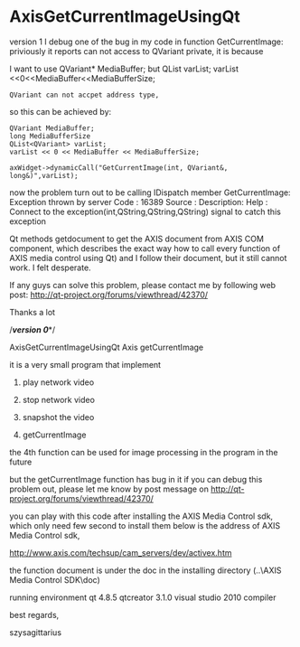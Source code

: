 AxisGetCurrentImageUsingQt
==========================


version 1
I debug one of the bug in my code in function GetCurrentImage:
priviously it reports can not access to QVariant private, it is because 

I want to use QVariant* MediaBuffer;
but QList<QVariant> varList; 
    varList <<0<<MediaBuffer<<MediaBufferSize;

    QVariant can not accpet address type,

so this can be achieved by:
	
	QVariant MediaBuffer;
	long MediaBufferSize
	QList<QVariant> varList;
    varList << 0 << MediaBuffer << MediaBufferSize;

    axWidget->dynamicCall("GetCurrentImage(int, QVariant&, long&)",varList);



now the problem turn out to be 
calling IDispatch member GetCurrentImage: Exception thrown by server
             Code       : 16389
             Source     : 
             Description: 
             Help       : 
         Connect to the exception(int,QString,QString,QString) signal to catch this exception


Qt methods getdocument to get the AXIS document from AXIS COM component, which describes the exact way how to call every function of AXIS media control using Qt) and I follow their document, but it still cannot work. I felt desperate.

If any guys can solve this problem, please contact me by following web post:
http://qt-project.org/forums/viewthread/42370/


Thanks a lot


/*******version 0********/

AxisGetCurrentImageUsingQt
Axis getCurrentImage 

it is a very small program 
that implement 

1. play network video

2. stop network video

3. snapshot the video

4. getCurrentImage 

the 4th function can be used for image processing in the program in the future 

but the getCurrentImage function has bug in it
if you can debug this problem out, please let me know by post message on 
http://qt-project.org/forums/viewthread/42370/


you can play with this code after installing the AXIS Media Control sdk, which only need few second to install them
below is the address of AXIS Media Control sdk,

http://www.axis.com/techsup/cam_servers/dev/activex.htm

the function document is under the doc in the installing directory (..\AXIS Media Control SDK\doc)

running environment
qt 4.8.5
qtcreator 3.1.0
visual studio 2010 compiler



best regards,

szysagittarius
